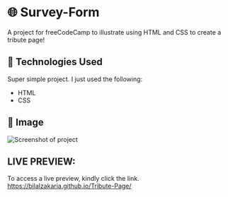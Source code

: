 # 🌐 Survey-Form
A project for freeCodeCamp to illustrate using HTML and CSS to create a tribute page!

## 🔧 Technologies Used
Super simple project. I just used the following:
* HTML
* CSS 

## 🚀 Image
![Screenshot of project](https://i.imgur.com/V7ruP9E.png)

## LIVE PREVIEW:
To access a live preview, kindly click the link.
https://bilalzakaria.github.io/Tribute-Page/